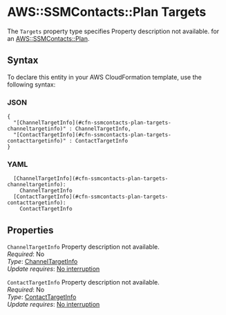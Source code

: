 # AWS::SSMContacts::Plan Targets<a name="aws-properties-ssmcontacts-plan-targets"></a>

<a name="aws-properties-ssmcontacts-plan-targets-description"></a>The `Targets` property type specifies Property description not available\. for an [AWS::SSMContacts::Plan](aws-resource-ssmcontacts-plan.md)\.

## Syntax<a name="aws-properties-ssmcontacts-plan-targets-syntax"></a>

To declare this entity in your AWS CloudFormation template, use the following syntax:

### JSON<a name="aws-properties-ssmcontacts-plan-targets-syntax.json"></a>

```
{
  "[ChannelTargetInfo](#cfn-ssmcontacts-plan-targets-channeltargetinfo)" : ChannelTargetInfo,
  "[ContactTargetInfo](#cfn-ssmcontacts-plan-targets-contacttargetinfo)" : ContactTargetInfo
}
```

### YAML<a name="aws-properties-ssmcontacts-plan-targets-syntax.yaml"></a>

```
  [ChannelTargetInfo](#cfn-ssmcontacts-plan-targets-channeltargetinfo): 
    ChannelTargetInfo
  [ContactTargetInfo](#cfn-ssmcontacts-plan-targets-contacttargetinfo): 
    ContactTargetInfo
```

## Properties<a name="aws-properties-ssmcontacts-plan-targets-properties"></a>

`ChannelTargetInfo`  <a name="cfn-ssmcontacts-plan-targets-channeltargetinfo"></a>
Property description not available\.  
*Required*: No  
*Type*: [ChannelTargetInfo](aws-properties-ssmcontacts-plan-channeltargetinfo.md)  
*Update requires*: [No interruption](https://docs.aws.amazon.com/AWSCloudFormation/latest/UserGuide/using-cfn-updating-stacks-update-behaviors.html#update-no-interrupt)

`ContactTargetInfo`  <a name="cfn-ssmcontacts-plan-targets-contacttargetinfo"></a>
Property description not available\.  
*Required*: No  
*Type*: [ContactTargetInfo](aws-properties-ssmcontacts-plan-contacttargetinfo.md)  
*Update requires*: [No interruption](https://docs.aws.amazon.com/AWSCloudFormation/latest/UserGuide/using-cfn-updating-stacks-update-behaviors.html#update-no-interrupt)
